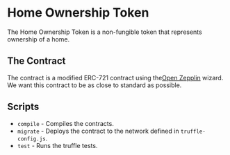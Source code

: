 # Home Ownership Token

The Home Ownership Token is a non-fungible token that represents ownership of a home.

## The Contract

The contract is a modified ERC-721 contract using the[Open Zepplin](https://www.openzeppelin.com/) wizard. We want this contract to be as close to standard as possible.

## Scripts

- `compile` - Compiles the contracts.
- `migrate` - Deploys the contract to the network defined in `truffle-config.js`.
- `test` - Runs the truffle tests.
